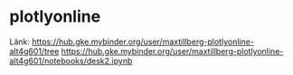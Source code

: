 # plotlyonline
Länk:
https://hub.gke.mybinder.org/user/maxtillberg-plotlyonline-alt4g601/tree
https://hub.gke.mybinder.org/user/maxtillberg-plotlyonline-alt4g601/notebooks/desk2.ipynb
